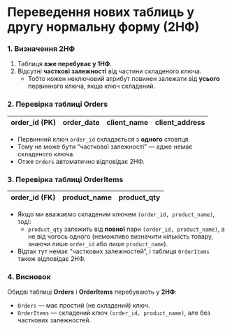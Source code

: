 # Переведення нових таблиць у другу нормальну форму (2НФ)

### 1. Визначення 2НФ

1. Таблиця **вже перебуває у 1НФ**.
2. Відсутні **часткові залежності** від частини складеного ключа.  
   - Тобто кожен неключовий атрибут повинен залежати від **усього** первинного ключа, якщо ключ складений.

### 2. Перевірка таблиці Orders

| **order_id (PK)** | order_date  | client_name | client_address |
|--------------------|-------------|-------------|----------------|

- Первинний ключ `order_id` складається з **одного** стовпця.
- Тому не може бути “часткової залежності” — адже немає складеного ключа.  
- Отже `Orders` автоматично відповідає 2НФ.

### 3. Перевірка таблиці OrderItems

| **order_id (FK)** | **product_name** | **product_qty** |
|--------------------|------------------|-----------------|

- Якщо ми вважаємо складеним ключем `(order_id, product_name)`, тоді:
  - `product_qty` залежить від **повної** пари `(order_id, product_name)`, а не від чогось одного (неможливо визначити кількість товару, знаючи лише `order_id` або лише `product_name`).
- Відтак тут немає “часткових залежностей”, і таблиця `OrderItems` також відповідає 2НФ.

### 4. Висновок

Обидві таблиці **Orders** і **OrderItems** перебувають у **2НФ**:
- `Orders` — має простий (не складений) ключ.
- `OrderItems` — складений ключ `(order_id, product_name)`, але без часткових залежностей.

